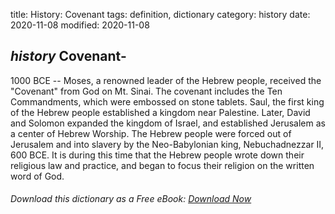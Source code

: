 title: History: Covenant
tags: definition, dictionary
category: history
date: 2020-11-08
modified: 2020-11-08

## _history_ Covenant-
 1000 BCE
 -- Moses, a renowned leader of
the Hebrew people, received the "Covenant" from God on Mt. Sinai.
The covenant includes the Ten Commandments, which were embossed on
stone tablets. Saul, the first king of the Hebrew people established
a kingdom near Palestine. Later, David and Solomon expanded the
kingdom of Israel, and established Jerusalem as a center of Hebrew
Worship. The Hebrew people were forced out of Jerusalem and
into slavery by the Neo-Babylonian king, Nebuchadnezzar
 II, 600
BCE. It is during this time that the Hebrew people wrote down their
religious law and practice, and began to focus their religion on the
written word of God.


###### Download *this* dictionary as a Free eBook: [Download Now]({static}static/SerfHistoryDictionary.pdf)

